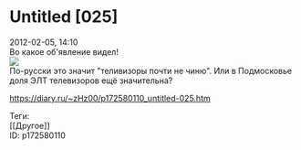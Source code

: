 Untitled [025]
===============

   
 2012-02-05, 14:10   
  Во какое об'явление видел!   
   [![](http://s017.radikal.ru/i430/1202/3a/2911586a7962t.jpg)](http://s017.radikal.ru/i430/1202/3a/2911586a7962.jpg)     
 По-русски это значит "теливизоры почти не чиню". Или в Подмосковье доля ЭЛТ телевизоров ещё значительна?   
    
 <https://diary.ru/~zHz00/p172580110_untitled-025.htm>   
   
 Теги:   
 [[Другое]]   
 ID: p172580110